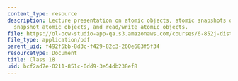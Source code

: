 ```yaml
---
content_type: resource
description: Lecture presentation on atomic objects, atomic snapshots of shared memory,
  snapshot atomic objects, and read/write atomic objects.
file: https://ol-ocw-studio-app-qa.s3.amazonaws.com/courses/6-852j-distributed-algorithms-fall-2009/bcf2ad7e0211851c0dd93e54db238ef8_MIT6_852JF09_lec18.pdf
file_type: application/pdf
parent_uid: f492f5bb-8d3c-f429-82c3-260e683f5f34
resourcetype: Document
title: Class 18
uid: bcf2ad7e-0211-851c-0dd9-3e54db238ef8
---
```

